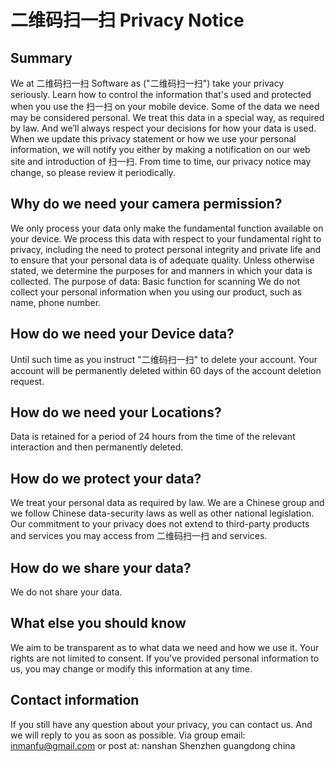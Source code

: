 # 二维码扫一扫 Privacy Notice

## Summary
We at 二维码扫一扫 Software as ("二维码扫一扫") take your privacy seriously. Learn how to control the information that's used and protected when you use the 扫一扫 on your mobile device. Some of the data we need may be considered personal. We treat this data in a special way, as required by law. And we’ll always respect your decisions for how your data is used. When we update this privacy statement or how we use your personal information, we will notify you either by making a notification on our web site and introduction of 扫一扫. From time to time, our privacy notice may change, so please review it periodically.

## Why do we need your camera permission?
We only process your data only make the fundamental function available on your device. We process this data with respect to your fundamental right to privacy, including the need to protect personal integrity and private life and to ensure that your personal data is of adequate quality. Unless otherwise stated, we determine the purposes for and manners in which your data is collected.
The purpose of data:
Basic function for scanning We do not collect your personal information when you using our product, such as name, phone number.

## How do we need your Device data?
Until such time as you instruct "二维码扫一扫" to delete your account. Your account will be permanently deleted within 60 days of the account deletion request.

## How do we need your Locations?
Data is retained for a period of 24 hours from the time of the relevant interaction and then permanently deleted.

## How do we protect your data?
We treat your personal data as required by law. We are a Chinese group and we follow Chinese data-security laws as well as other national legislation. Our commitment to your privacy does not extend to third-party products and services you may access from 二维码扫一扫 and services.

## How do we share your data?
We do not share your data.

## What else you should know
We aim to be transparent as to what data we need and how we use it. Your rights are not limited to consent. If you’ve provided personal information to us, you may change or modify this information at any time.

## Contact information
If you still have any question about your privacy, you can contact us. And we will reply to you as soon as possible.
Via group
email: inmanfu@gmail.com
or post at:
nanshan
Shenzhen guangdong china
